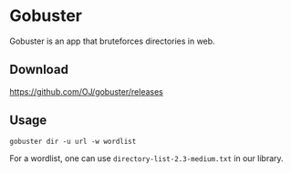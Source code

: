 # Gobuster

Gobuster is an app that bruteforces directories in web.

## Download
https://github.com/OJ/gobuster/releases

## Usage
`gobuster dir -u url -w wordlist`

For a wordlist, one can use `directory-list-2.3-medium.txt` in our library.
